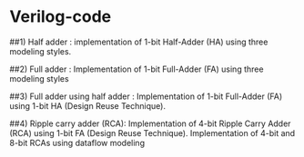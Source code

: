 # Verilog-code

##1) Half adder :
implementation of 1-bit Half-Adder (HA) using three modeling styles.

##2) Full adder :
 Implementation of 1-bit Full-Adder (FA) using three modeling styles

##3) Full adder using half adder :
Implementation of 1-bit Full-Adder (FA) using 1-bit HA (Design Reuse 
Technique). 

##4) Ripple carry adder (RCA):
Implementation of 4-bit Ripple Carry Adder (RCA) using 1-bit FA
(Design Reuse Technique). Implementation of 4-bit and 8-bit RCAs 
using dataflow modeling
